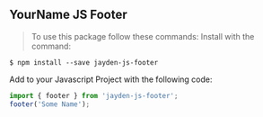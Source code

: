 ## YourName JS Footer
> To use this package follow these commands:
Install with the command:
```
$ npm install --save jayden-js-footer
```
Add to your Javascript Project with the following code:
```javascript
import { footer } from 'jayden-js-footer';
footer('Some Name');